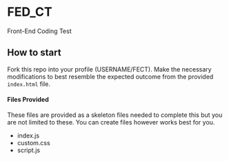 # FED_CT
Front-End Coding Test

## How to start
Fork this repo into your profile (USERNAME/FECT). Make the necessary modifications to best resemble the expected outcome from the provided `index.html` file. 

#### Files Provided
These files are provided as a skeleton files needed to complete this but you are not limited to these. You can create files however works best for you. 
* index.js
* custom.css
* script.js
